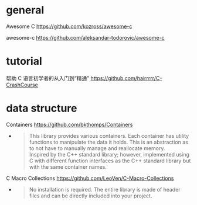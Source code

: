 
# general

Awesome C https://github.com/kozross/awesome-c

awesome-c https://github.com/aleksandar-todorovic/awesome-c

# tutorial

帮助 C 语言初学者的从入门到“精通” https://github.com/hairrrrr/C-CrashCourse

# data structure

Containers https://github.com/bkthomps/Containers
- > This library provides various containers. Each container has utility functions to manipulate the data it holds. This is an abstraction as to not have to manually manage and reallocate memory. <br> Inspired by the C++ standard library; however, implemented using C with different function interfaces as the C++ standard library but with the same container names.

C Macro Collections https://github.com/LeoVen/C-Macro-Collections
- > No installation is required. The entire library is made of header files and can be directly included into your project.
